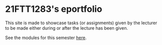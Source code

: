 # 21FTT1283's eportfolio

This site is made to showcase tasks (or assignments) given by the lecturer to be made either during or after the lecture has been given.

See the modules for this semester [here](https://github.com/21ftt1283/eportfolio/projects).
